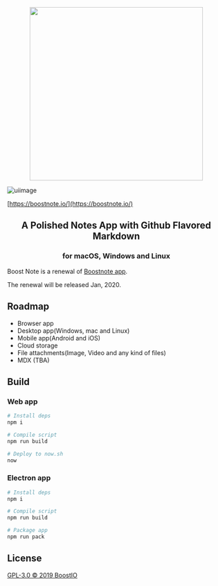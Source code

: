 <div align="center">
  <img src="static/logo_with_text_teal.svg" width="400">
</div>

![uiimage](./static/img_ui.svg)

[https://boostnote.io/](https://boostnote.io/)

<h2 align='center'>A Polished Notes App with Github Flavored Markdown</h2>
<h3 align="center">for macOS, Windows and Linux</h5>

Boost Note is a renewal of [Boostnote app](https://github.com/BoostIO/Boostnote).

The renewal will be released Jan, 2020.

## Roadmap

- Browser app
- Desktop app(Windows, mac and Linux)
- Mobile app(Android and iOS)
- Cloud storage
- File attachments(Image, Video and any kind of files)
- MDX (TBA)

## Build

### Web app

```sh
# Install deps
npm i

# Compile script
npm run build

# Deploy to now.sh
now
```

### Electron app

```sh
# Install deps
npm i

# Compile script
npm run build

# Package app
npm run pack
```

## License

[GPL-3.0 © 2019 BoostIO](./LICENSE.md)
